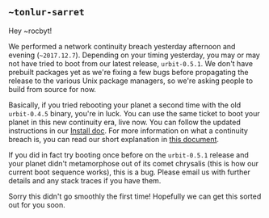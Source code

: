 ## `~tonlur-sarret`
Hey ~rocbyt!

We performed a network continuity breach yesterday afternoon and evening (`~2017.12.7`). Depending on your timing yesterday, you may or may not have tried to boot from our latest release, `urbit-0.5.1`. We don't have prebuilt packages yet as we're fixing a few bugs before propagating the release to the various Unix package managers, so we're asking people to build from source for now.

Basically, if you tried rebooting your planet a second time with the old `urbit-0.4.5` binary, you're in luck. You can use the same ticket to boot your planet in this new continuity era, live now. You can follow the updated instructions in our [Install doc](https://urbit.org/docs/using/install). For more information on what a continuity breach is, you can read our short explanation in [this document](https://urbit.org/docs/using/admin/#-continuity-breaches).

If you did in fact try booting once before on the `urbit-0.5.1` release and your planet didn't metamorphose out of its comet chrysalis (this is how our current boot sequence works), this is a bug. Please email us with further details and any stack traces if you have them.

Sorry this didn't go smoothly the first time! Hopefully we can get this sorted out for you soon.
